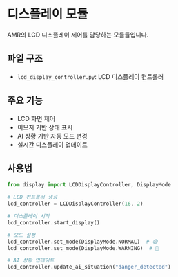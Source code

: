 # 디스플레이 모듈

AMR의 LCD 디스플레이 제어를 담당하는 모듈들입니다.

## 파일 구조

- `lcd_display_controller.py`: LCD 디스플레이 컨트롤러

## 주요 기능

- LCD 화면 제어
- 이모지 기반 상태 표시
- AI 상황 기반 자동 모드 변경
- 실시간 디스플레이 업데이트

## 사용법

```python
from display import LCDDisplayController, DisplayMode

# LCD 컨트롤러 생성
lcd_controller = LCDDisplayController(16, 2)

# 디스플레이 시작
lcd_controller.start_display()

# 모드 설정
lcd_controller.set_mode(DisplayMode.NORMAL)  # 😄
lcd_controller.set_mode(DisplayMode.WARNING)  # 🚨

# AI 상황 업데이트
lcd_controller.update_ai_situation("danger_detected")
``` 